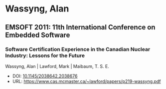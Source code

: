 # Wassyng, Alan

## EMSOFT 2011: 11th International Conference on Embedded Software

### Software Certification Experience in the Canadian Nuclear Industry: Lessons for the Future
Wassyng, Alan | Lawford, Mark | Maibaum, T. S. E.
* DOI: [10.1145/2038642.2038676](https://doi.org/10.1145/2038642.2038676)
* URL: <https://www.cas.mcmaster.ca/~lawford/papers/p219-wassyng.pdf>


